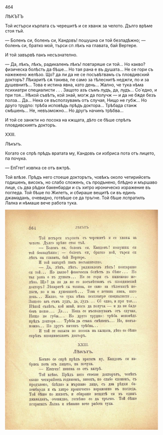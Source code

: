 ﻿4б4

ЛѢКЪТЪ

Той истърси кърпата съ черешитѣ и се хванж за челото. Дълго врѣме стоя тъй.

— Боленъ си, боленъ си, Кандовъ! пошушна си той безпадѣжно; — боленъ си, братко мой, търси сп лѣкъ на главата, бай Вертере.

И той завървѣ пакъ несъзнателно.

— Да, лѣкъ, лѣкъ, радикаленъ лѣкъ! повтаряше си той... Но какво? физическа болѣсть да бѣше... Но тая рана е въ душата... Не се гори съ нажежено желѣзо. Що? да ли да не се посъвѣтвамъ съ пловдивский докторъ? Лѣкаритѣ сѫ такива, пе само за тѣлеснитѣ неджги, по и за душевнитѣ... Това е истина явна, като день... Жално, че тука нѣма психиатри специалисти . . . Защото азъ съмъ лудъ, да, лудъ... Со́ едно, и при тоя... Нѣкой съвѣтъ, кой знай, могж да получж — и да не бѫде безъ полза... Да... Нека се въсползувамъ отъ случая, Нищо не губж... Но друго трудпо: трѣба исповѣдь прѣдъ доктора... Трѣбада станж смѣшенъ... Не, невъзможно... Но другъ начинъ трѣбва...

И той се занжти но посока на кжщата, дѣто се бѣше спрѣлъ пловдивскиятъ докторъ.

XXIII.

Лѣкътъ.

Когато се спрѣ прѣдъ вратата му, Кандовъ си избриса пота отъ лицето, па почука.

— ЕпГгег! извпка се отъ вжтрѣ.

Той влѣзе. Прѣдъ него стоеше докторътъ, човѣкъ около четирийсеть годишенъ, високъ, но слабо сложенъ, съ продънено, блѣдно и мършаво лице, съ два рѣдки бакенбарди и съ хитро ироническо изражение въ погледа. Той бѣше по Жилетъ, и сбираше вещитѣ си въ единъ джамаданъ, очевидно, готвѣше се да тръгне. Той бѣше лспратилъ Лалка и нѣмаше вече работа тука.

![original](../images/405.jpg)

